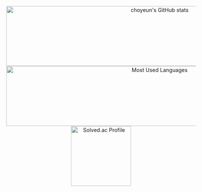 <p align="center">
  <img alt ="choyeun's GitHub stats" height="160em" width="800em"  src="https://github-readme-stats.vercel.app/api?username=choyeun&show_icons=true&include_all_commits=true">
  <img alt ="Most Used Languages" height="160em" width="800em" src="https://github-readme-stats.vercel.app/api/top-langs/?username=choyeun&hide=html&layout=compact">
 <img alt="Solved.ac Profile" height= "160em"   src="http://mazassumnida.wtf/api/generate_badge?boj=choyeun">
</p>
